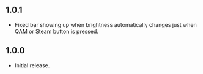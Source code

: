 ## 1.0.1

- Fixed bar showing up when brightness automatically changes just when QAM or Steam button is pressed.

## 1.0.0

- Initial release.
